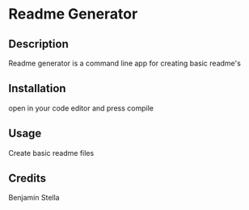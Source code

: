 
# Readme Generator
## Description
Readme generator is a command line app for creating basic readme's
## Installation
open in your code editor and press compile
## Usage
Create basic readme files
## Credits
Benjamin Stella


